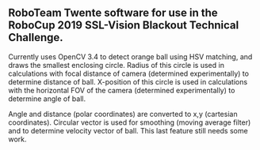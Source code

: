## RoboTeam Twente software for use in the RoboCup 2019 SSL-Vision Blackout Technical Challenge.

Currently uses OpenCV 3.4 to detect orange ball using HSV matching, and draws the smallest enclosing circle.
Radius of this circle is used in calculations with focal distance of camera (determined experimentally) to determine distance of ball.
X-position of this circle is used in calculations with the horizontal FOV of the camera (determined experimentally) to determine angle of ball.

Angle and distance (polar coordinates) are converted to x,y (cartesian coordinates).
Circular vector is used for smoothing (moving average filter) and to determine velocity vector of ball. This last feature still needs some work. 